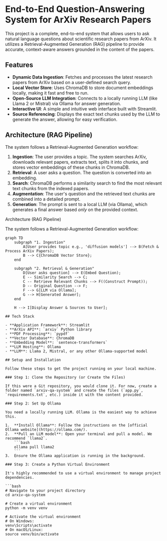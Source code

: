 # End-to-End Question-Answering System for ArXiv Research Papers

This project is a complete, end-to-end system that allows users to ask natural language questions about scientific research papers from ArXiv. It utilizes a Retrieval-Augmented Generation (RAG) pipeline to provide accurate, context-aware answers grounded in the content of the papers.

## Features

- **Dynamic Data Ingestion**: Fetches and processes the latest research papers from ArXiv based on a user-defined search query.
- **Local Vector Store**: Uses ChromaDB to store document embeddings locally, making it fast and free to run.
- **Open-Source LLM Integration**: Connects to a locally running LLM (like Llama 2 or Mistral) via Ollama for answer generation.
- **Interactive UI**: A simple and intuitive web interface built with Streamlit.
- **Source Referencing**: Displays the exact text chunks used by the LLM to generate the answer, allowing for easy verification.

## Architecture (RAG Pipeline)

The system follows a Retrieval-Augmented Generation workflow:

1.  **Ingestion**: The user provides a topic. The system searches ArXiv, downloads relevant papers, extracts text, splits it into chunks, and stores vector embeddings of these chunks in ChromaDB.
2.  **Retrieval**: A user asks a question. The question is converted into an embedding.
3.  **Search**: ChromaDB performs a similarity search to find the most relevant text chunks from the indexed papers.
4.  **Augmentation**: The user's question and the retrieved text chunks are combined into a detailed prompt.
5.  **Generation**: The prompt is sent to a local LLM (via Ollama), which generates a final answer based *only* on the provided context.

Architecture (RAG Pipeline)

The system follows a Retrieval-Augmented Generation workflow:

```mermaid
graph TD
    subgraph "1. Ingestion"
        A[User provides topic e.g., 'diffusion models'] --> B(Fetch & Process ArXiv Papers);
        B --> C{ChromaDB Vector Store};
    end

    subgraph "2. Retrieval & Generation"
        D[User asks question] --> E(Embed Question);
        E -- Similarity Search --> C;
        C -- Retrieve Relevant Chunks --> F((Construct Prompt));
        D -- Original Question --> F;
        F --> G[LLM via Ollama];
        G --> H[Generated Answer];
    end

    H --> I[Display Answer & Sources to User];

## Tech Stack

- **Application Framework**: Streamlit
- **ArXiv API**: `arxiv` Python library
- **PDF Processing**: `pypdf`
- **Vector Database**: ChromaDB
- **Embedding Model**: `sentence-transformers`
- **LLM Hosting**: Ollama
- **LLM**: Llama 2, Mistral, or any other Ollama-supported model

## Setup and Installation

Follow these steps to get the project running on your local machine.

### Step 1: Clone the Repository (or Create the Files)

If this were a Git repository, you would clone it. For now, create a folder named `arxiv-qa-system` and create the files (`app.py`, `requirements.txt`, etc.) inside it with the content provided.

### Step 2: Set Up Ollama

You need a locally running LLM. Ollama is the easiest way to achieve this.

1.  **Install Ollama**: Follow the instructions on the [official Ollama website](https://ollama.com/).
2.  **Pull an LLM model**: Open your terminal and pull a model. We recommend `llama2`.
    ```bash
    ollama pull llama2
    ```
3.  Ensure the Ollama application is running in the background.

### Step 3: Create a Python Virtual Environment

It's highly recommended to use a virtual environment to manage project dependencies.

```bash
# Navigate to your project directory
cd arxiv-qa-system

# Create a virtual environment
python -m venv venv

# Activate the virtual environment
# On Windows:
venv\Scripts\activate
# On macOS/Linux:
source venv/bin/activate